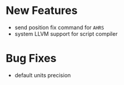 # New Features
* send position fix command for `AHRS`
* system LLVM support for script compiler

# Bug Fixes
* default units precision
